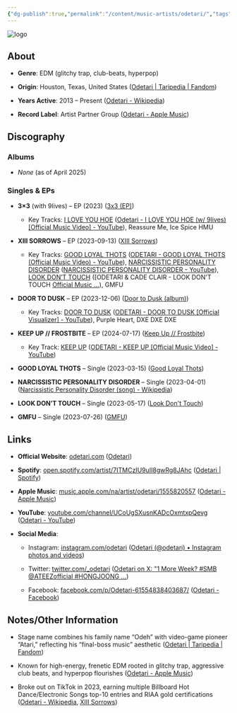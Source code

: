 ```yaml
---
{"dg-publish":true,"permalink":"/content/music-artists/odetari/","tags":["#MusicArtist"],"noteIcon":"","created":"2025-08-28T23:54:14.185+02:00","updated":"2025-04-28T17:19:44.377+02:00"}
---
```



<img src="/img/MALOGO/Odetari.png" alt="logo" class="round-img round-img-200">

## About

- **Genre**: EDM (glitchy trap, club-beats, hyperpop)
    
- **Origin**: Houston, Texas, United States ([Odetari | Taripedia | Fandom](https://odetari.fandom.com/wiki/Odetari?utm_source=chatgpt.com))
    
- **Years Active**: 2013 – Present ([Odetari - Wikipedia](https://en.wikipedia.org/wiki/Odetari?utm_source=chatgpt.com))
    
- **Record Label**: Artist Partner Group ([Odetari - Apple Music](https://music.apple.com/na/artist/odetari/1555820557?utm_source=chatgpt.com))
    

## Discography

### Albums

- _None_ (as of April 2025)
    

### Singles & EPs

- **3×3** (with 9lives) – EP (2023) ([3x3 (EP)](https://en.wikipedia.org/wiki/3x3_%28EP%29?utm_source=chatgpt.com))
    
    - Key Tracks: [I LOVE YOU HOE](https://www.youtube.com/watch?v=1-eZnx5N9IU) ([Odetari - I LOVE YOU HOE (w/ 9lives) [Official Music Video] - YouTube](https://www.youtube.com/watch?pp=0gcJCdgAo7VqN5tD&v=1-eZnx5N9IU&utm_source=chatgpt.com)), Reassure Me, Ice Spice HMU
        
- **XIII SORROWS** – EP (2023-09-13) ([XIII Sorrows](https://en.wikipedia.org/wiki/XIII_Sorrows?utm_source=chatgpt.com))
    
    - Key Tracks: [GOOD LOYAL THOTS](https://www.youtube.com/watch?v=BIx-VqJuxWM) ([ODETARI - GOOD LOYAL THOTS (Official Music Video) - YouTube](https://www.youtube.com/watch?v=BIx-VqJuxWM&utm_source=chatgpt.com)), [NARCISSISTIC PERSONALITY DISORDER](https://www.youtube.com/watch?v=QAY6brOwGrA) ([NARCISSISTIC PERSONALITY DISORDER - YouTube](https://www.youtube.com/watch?v=QAY6brOwGrA&utm_source=chatgpt.com)), [LOOK DON’T TOUCH](https://www.youtube.com/watch?v=jwSWih4PhFE) ([ODETARI & CADE CLAIR - LOOK DON'T TOUCH [Official Music ...](https://www.youtube.com/watch?v=jwSWih4PhFE&utm_source=chatgpt.com)), GMFU
        
- **DOOR TO DUSK** – EP (2023-12-06) ([Door to Dusk (album)](https://en.wikipedia.org/wiki/Door_to_Dusk_%28album%29?utm_source=chatgpt.com))
    
    - Key Tracks: [DOOR TO DUSK](https://www.youtube.com/watch?v=ekSc8wFnJks) ([ODETARI - DOOR TO DUSK [Official Visualizer] - YouTube](https://www.youtube.com/watch?v=ekSc8wFnJks&utm_source=chatgpt.com)), Purple Heart, DXE DXE DXE
        
- **KEEP UP // FROSTBITE** – EP (2024-07-17) ([Keep Up // Frostbite](https://en.wikipedia.org/wiki/Keep_Up_//_Frostbite?utm_source=chatgpt.com))
    
    - Key Track: [KEEP UP](https://www.youtube.com/watch?v=sYpSpHq9ziM) ([ODETARI - KEEP UP [Official Music Video] - YouTube](https://www.youtube.com/watch?v=sYpSpHq9ziM&utm_source=chatgpt.com))
        
- **GOOD LOYAL THOTS** – Single (2023-03-15) ([Good Loyal Thots](https://en.wikipedia.org/wiki/Good_Loyal_Thots?utm_source=chatgpt.com))
    
- **NARCISSISTIC PERSONALITY DISORDER** – Single (2023-04-01) ([Narcissistic Personality Disorder (song) - Wikipedia](https://en.wikipedia.org/wiki/Narcissistic_Personality_Disorder_%28song%29?utm_source=chatgpt.com))
    
- **LOOK DON’T TOUCH** – Single (2023-05-17) ([Look Don't Touch](https://en.wikipedia.org/wiki/Look_Don%27t_Touch?utm_source=chatgpt.com))
    
- **GMFU** – Single (2023-07-26) ([GMFU](https://en.wikipedia.org/wiki/GMFU?utm_source=chatgpt.com))
    

## Links

- **Official Website**: [odetari.com](https://odetari.com/) ([Odetari](https://www.odetari.com/?utm_source=chatgpt.com))
    
- **Spotify**: [open.spotify.com/artist/7ITMCzIU9uII8gwRg8JAhc](https://open.spotify.com/artist/7ITMCzIU9uII8gwRg8JAhc) ([Odetari | Spotify](https://open.spotify.com/artist/7ITMCzIU9uII8gwRg8JAhc?utm_source=chatgpt.com))
    
- **Apple Music**: [music.apple.com/na/artist/odetari/1555820557](https://music.apple.com/na/artist/odetari/1555820557) ([Odetari - Apple Music](https://music.apple.com/na/artist/odetari/1555820557?utm_source=chatgpt.com))
    
- **YouTube**: [youtube.com/channel/UCoUgSXusnKADcOxmtxpQevg](https://www.youtube.com/channel/UCoUgSXusnKADcOxmtxpQevg) ([Odetari - YouTube](https://www.youtube.com/channel/UCoUgSXusnKADcOxmtxpQevg?utm_source=chatgpt.com))
    
- **Social Media**:
    
    - Instagram: [instagram.com/odetari](https://www.instagram.com/odetari/) ([Odetari (@odetari) • Instagram photos and videos](https://www.instagram.com/odetari/?utm_source=chatgpt.com))
        
    - Twitter: [twitter.com/_odetari](https://twitter.com/_odetari) ([Odetari on X: "1 More Week? #SMB @ATEEZofficial #HONGJOONG ...](https://twitter.com/_odetari/status/1893356163695071717?utm_source=chatgpt.com))
        
    - Facebook: [facebook.com/p/Odetari-61554838403687/](https://www.facebook.com/p/Odetari-61554838403687/) ([Odetari - Facebook](https://www.facebook.com/p/Odetari-61554838403687/?utm_source=chatgpt.com))
        

## Notes/Other Information

- Stage name combines his family name “Odeh” with video-game pioneer “Atari,” reflecting his “final-boss music” aesthetic ([Odetari | Taripedia | Fandom](https://odetari.fandom.com/wiki/Odetari?utm_source=chatgpt.com))
    
- Known for high-energy, frenetic EDM rooted in glitchy trap, aggressive club beats, and hyperpop flourishes ([Odetari - Apple Music](https://music.apple.com/na/artist/odetari/1555820557?utm_source=chatgpt.com))
    
- Broke out on TikTok in 2023, earning multiple Billboard Hot Dance/Electronic Songs top-10 entries and RIAA gold certifications ([Odetari - Wikipedia](https://en.wikipedia.org/wiki/Odetari?utm_source=chatgpt.com), [XIII Sorrows](https://en.wikipedia.org/wiki/XIII_Sorrows?utm_source=chatgpt.com))